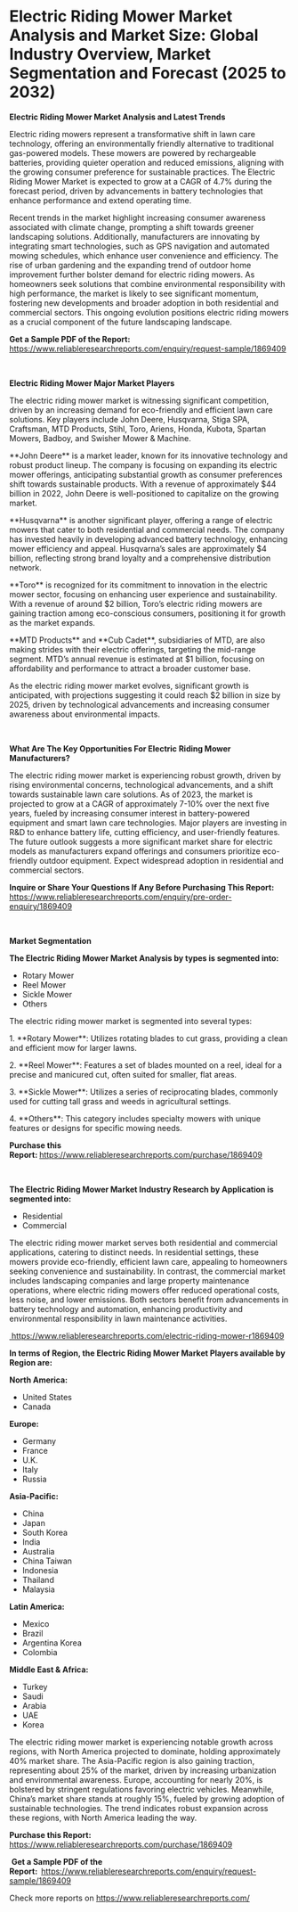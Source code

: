 <p><h1>Electric Riding Mower Market Analysis and Market Size: Global Industry Overview, Market Segmentation and Forecast (2025 to 2032)</h1></p><p><strong>Electric Riding Mower Market Analysis and Latest Trends</strong></p>
<p><p>Electric riding mowers represent a transformative shift in lawn care technology, offering an environmentally friendly alternative to traditional gas-powered models. These mowers are powered by rechargeable batteries, providing quieter operation and reduced emissions, aligning with the growing consumer preference for sustainable practices. The Electric Riding Mower Market is expected to grow at a CAGR of 4.7% during the forecast period, driven by advancements in battery technologies that enhance performance and extend operating time.</p><p>Recent trends in the market highlight increasing consumer awareness associated with climate change, prompting a shift towards greener landscaping solutions. Additionally, manufacturers are innovating by integrating smart technologies, such as GPS navigation and automated mowing schedules, which enhance user convenience and efficiency. The rise of urban gardening and the expanding trend of outdoor home improvement further bolster demand for electric riding mowers. As homeowners seek solutions that combine environmental responsibility with high performance, the market is likely to see significant momentum, fostering new developments and broader adoption in both residential and commercial sectors. This ongoing evolution positions electric riding mowers as a crucial component of the future landscaping landscape.</p></p>
<p><strong>Get a Sample PDF of the Report:&nbsp;</strong> <a href="https://www.reliableresearchreports.com/enquiry/request-sample/1869409?utm_campaign=2197&utm_medium=2&utm_source=Github&utm_content=ia&utm_term=16022025&utm_id=electric-riding-mower">https://www.reliableresearchreports.com/enquiry/request-sample/1869409</a></p>
<p>&nbsp;</p>
<p><strong>Electric Riding Mower Major Market Players</strong></p>
<p><p>The electric riding mower market is witnessing significant competition, driven by an increasing demand for eco-friendly and efficient lawn care solutions. Key players include John Deere, Husqvarna, Stiga SPA, Craftsman, MTD Products, Stihl, Toro, Ariens, Honda, Kubota, Spartan Mowers, Badboy, and Swisher Mower & Machine. </p><p>**John Deere** is a market leader, known for its innovative technology and robust product lineup. The company is focusing on expanding its electric mower offerings, anticipating substantial growth as consumer preferences shift towards sustainable products. With a revenue of approximately $44 billion in 2022, John Deere is well-positioned to capitalize on the growing market.</p><p>**Husqvarna** is another significant player, offering a range of electric mowers that cater to both residential and commercial needs. The company has invested heavily in developing advanced battery technology, enhancing mower efficiency and appeal. Husqvarna’s sales are approximately $4 billion, reflecting strong brand loyalty and a comprehensive distribution network.</p><p>**Toro** is recognized for its commitment to innovation in the electric mower sector, focusing on enhancing user experience and sustainability. With a revenue of around $2 billion, Toro’s electric riding mowers are gaining traction among eco-conscious consumers, positioning it for growth as the market expands.</p><p>**MTD Products** and **Cub Cadet**, subsidiaries of MTD, are also making strides with their electric offerings, targeting the mid-range segment. MTD’s annual revenue is estimated at $1 billion, focusing on affordability and performance to attract a broader customer base.</p><p>As the electric riding mower market evolves, significant growth is anticipated, with projections suggesting it could reach $2 billion in size by 2025, driven by technological advancements and increasing consumer awareness about environmental impacts.</p></p>
<p>&nbsp;</p>
<p><strong>What Are The Key Opportunities For Electric Riding Mower Manufacturers?</strong></p>
<p><p>The electric riding mower market is experiencing robust growth, driven by rising environmental concerns, technological advancements, and a shift towards sustainable lawn care solutions. As of 2023, the market is projected to grow at a CAGR of approximately 7-10% over the next five years, fueled by increasing consumer interest in battery-powered equipment and smart lawn care technologies. Major players are investing in R&D to enhance battery life, cutting efficiency, and user-friendly features. The future outlook suggests a more significant market share for electric models as manufacturers expand offerings and consumers prioritize eco-friendly outdoor equipment. Expect widespread adoption in residential and commercial sectors.</p></p>
<p><strong>Inquire or Share Your Questions If Any Before Purchasing This Report:</strong> <a href="https://www.reliableresearchreports.com/enquiry/pre-order-enquiry/1869409?utm_campaign=2197&utm_medium=2&utm_source=Github&utm_content=ia&utm_term=16022025&utm_id=electric-riding-mower">https://www.reliableresearchreports.com/enquiry/pre-order-enquiry/1869409</a></p>
<p>&nbsp;</p>
<p><strong>Market Segmentation</strong></p>
<p><strong>The Electric Riding Mower Market Analysis by types is segmented into:</strong></p>
<p><ul><li>Rotary Mower</li><li>Reel Mower</li><li>Sickle Mower</li><li>Others</li></ul></p>
<p><p>The electric riding mower market is segmented into several types: </p><p>1. **Rotary Mower**: Utilizes rotating blades to cut grass, providing a clean and efficient mow for larger lawns.</p><p>2. **Reel Mower**: Features a set of blades mounted on a reel, ideal for a precise and manicured cut, often suited for smaller, flat areas.</p><p>3. **Sickle Mower**: Utilizes a series of reciprocating blades, commonly used for cutting tall grass and weeds in agricultural settings.</p><p>4. **Others**: This category includes specialty mowers with unique features or designs for specific mowing needs.</p></p>
<p><strong>Purchase this Report:&nbsp;</strong><a href="https://www.reliableresearchreports.com/purchase/1869409?utm_campaign=2197&utm_medium=2&utm_source=Github&utm_content=ia&utm_term=16022025&utm_id=electric-riding-mower">https://www.reliableresearchreports.com/purchase/1869409</a></p>
<p>&nbsp;</p>
<p><strong>The Electric Riding Mower Market Industry Research by Application is segmented into:</strong></p>
<p><ul><li>Residential</li><li>Commercial</li></ul></p>
<p><p>The electric riding mower market serves both residential and commercial applications, catering to distinct needs. In residential settings, these mowers provide eco-friendly, efficient lawn care, appealing to homeowners seeking convenience and sustainability. In contrast, the commercial market includes landscaping companies and large property maintenance operations, where electric riding mowers offer reduced operational costs, less noise, and lower emissions. Both sectors benefit from advancements in battery technology and automation, enhancing productivity and environmental responsibility in lawn maintenance activities.</p></p>
<p><a href="https://www.reliableresearchreports.com/electric-riding-mower-r1869409?utm_campaign=2197&utm_medium=2&utm_source=Github&utm_content=ia&utm_term=16022025&utm_id=electric-riding-mower">&nbsp;https://www.reliableresearchreports.com/electric-riding-mower-r1869409</a></p>
<p><strong>In terms of Region, the Electric Riding Mower Market Players available by Region are:</strong></p>
<p>
    <p> <strong> North America: </strong>
        <ul>
            <li>United States</li>
            <li>Canada</li>
        </ul>
        </p> 
    <p> <strong> Europe: </strong>
        <ul>
            <li>Germany</li>
            <li>France</li>
            <li>U.K.</li>
            <li>Italy</li>
            <li>Russia</li>
        </ul>
        </p> 
    <p> <strong> Asia-Pacific: </strong>
        <ul>
            <li>China</li>
            <li>Japan</li>
            <li>South Korea</li>
            <li>India</li>
            <li>Australia</li>
            <li>China Taiwan</li>
            <li>Indonesia</li>
            <li>Thailand</li>
            <li>Malaysia</li>
        </ul>
        </p> 
    <p> <strong> Latin America: </strong>
        <ul>
            <li>Mexico</li>
            <li>Brazil</li>
            <li>Argentina Korea</li>
            <li>Colombia</li>
        </ul>
        </p> 
    <p> <strong> Middle East & Africa: </strong>
        <ul>
            <li>Turkey</li>
            <li>Saudi</li>
            <li>Arabia</li>
            <li>UAE</li>
            <li>Korea</li>
        </ul>
    </p>
    </p>
<p><p>The electric riding mower market is experiencing notable growth across regions, with North America projected to dominate, holding approximately 40% market share. The Asia-Pacific region is also gaining traction, representing about 25% of the market, driven by increasing urbanization and environmental awareness. Europe, accounting for nearly 20%, is bolstered by stringent regulations favoring electric vehicles. Meanwhile, China’s market share stands at roughly 15%, fueled by growing adoption of sustainable technologies. The trend indicates robust expansion across these regions, with North America leading the way.</p></p>
<p><strong>Purchase this Report: </strong><a href="https://www.reliableresearchreports.com/purchase/1869409?utm_campaign=2197&utm_medium=2&utm_source=Github&utm_content=ia&utm_term=16022025&utm_id=electric-riding-mower">https://www.reliableresearchreports.com/purchase/1869409</a></p>
<p>&nbsp;<strong>Get a Sample PDF of the Report:&nbsp;&nbsp;</strong><a href="https://www.reliableresearchreports.com/enquiry/request-sample/1869409?utm_campaign=2197&utm_medium=2&utm_source=Github&utm_content=ia&utm_term=16022025&utm_id=electric-riding-mower">https://www.reliableresearchreports.com/enquiry/request-sample/1869409</a></p>
<p><strong></strong></p>
<p>Check more reports on <a href="https://www.reliableresearchreports.com/?utm_campaign=2197&utm_medium=2&utm_source=Github&utm_content=ia&utm_term=16022025&utm_id=electric-riding-mower">https://www.reliableresearchreports.com/</a></p>